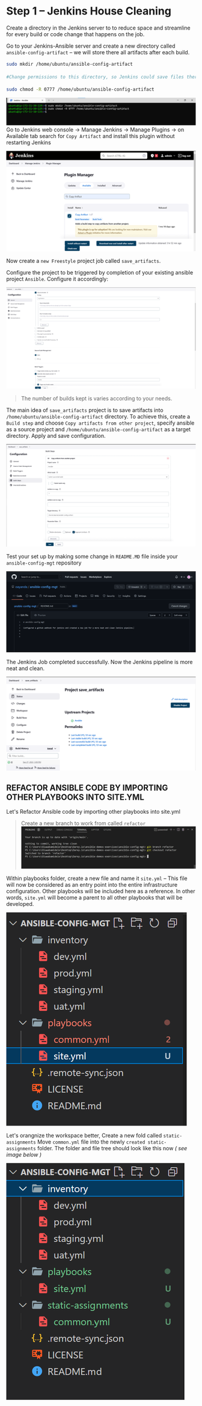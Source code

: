 # Step 1 – Jenkins House Cleaning

Create a directory in the Jenkins server to to reduce space and streamline for every build or code change that happens on the job.

Go to your Jenkins-Ansible server and create a new directory called `ansible-config-artifact` – we will store there all artifacts after each build.

```bash
sudo mkdir /home/ubuntu/ansible-config-artifact

#Change permissions to this directory, so Jenkins could save files there

sudo chmod -R 0777 /home/ubuntu/ansible-config-artifact
```

![create a directory](./images/1.png)
Go to Jenkins web console -> Manage Jenkins -> Manage Plugins -> on Available tab search for `Copy Artifact` and install this plugin without restarting Jenkins

![create a directory](./images/2.png)

Now create a `new Freestyle` project job called `save_artifacts`.

Configure the project to be triggered by completion of your existing ansible project `Ansible`. Configure it accordingly:

![create a directory](./images/3.png)

>The number of builds kept is varies according to your needs.

The main idea of `save_artifacts` project is to save artifacts into `/home/ubuntu/ansible-config-artifact` directory. To achieve this, create a `Build step` and choose `Copy artifacts from other project`, specify ansible as a source project and `/home/ubuntu/ansible-config-artifact` as a target directory. Apply and save configuration.

![create a directory](./images/4.png)

Test your set up by making some change in `README.MD` file inside your `ansible-config-mgt` repository

![create a directory](./images/5.png)

The Jenkins Job completed successfully. Now the Jenkins pipeline is more neat and clean.

![create a directory](./images/6.png)

## REFACTOR ANSIBLE CODE BY IMPORTING OTHER PLAYBOOKS INTO SITE.YML

Let's Refactor Ansible code by importing other playbooks into site.yml

> Create a new branch to work from called `refactor`
![create a directory](./images/7.png)

Within playbooks folder, create a new file and name it `site.yml` – This file will now be considered as an entry point into the entire infrastructure configuration. Other playbooks will be included here as a reference. In other words, `site.yml` will become a parent to all other playbooks that will be developed.

![create a directory](./images/8.png)

Let's orangnize the workspace better, Create a new fold called `static-assignments` Move `common.yml` file into the newly `created static-assignments` folder. The folder and file tree should look like this now *( see image below )*

![create a directory](./images/9.png)